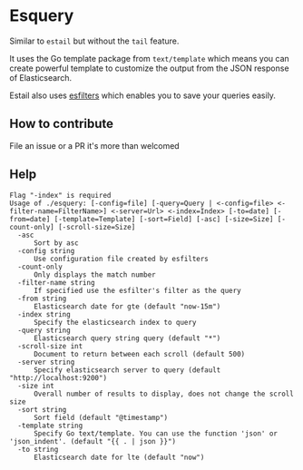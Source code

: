 # Esquery

Similar to `estail` but without the `tail` feature.

It uses the Go template package from `text/template` which means you can create powerful template to customize the output
from the JSON response of Elasticsearch.

Estail also uses [esfilters](https://github.com/tehmoon/estools/esfilters) which enables you to save your queries easily.

## How to contribute

File an issue or a PR it's more than welcomed

## Help

```
Flag "-index" is required
Usage of ./esquery: [-config=file] [-query=Query | <-config=file> <-filter-name=FilterName>] <-server=Url> <-index=Index> [-to=date] [-from=date] [-template=Template] [-sort=Field] [-asc] [-size=Size] [-count-only] [-scroll-size=Size]
  -asc
      Sort by asc
  -config string
      Use configuration file created by esfilters
  -count-only
      Only displays the match number
  -filter-name string
      If specified use the esfilter's filter as the query
  -from string
      Elasticsearch date for gte (default "now-15m")
  -index string
      Specify the elasticsearch index to query
  -query string
      Elasticsearch query string query (default "*")
  -scroll-size int
      Document to return between each scroll (default 500)
  -server string
      Specify elasticsearch server to query (default "http://localhost:9200")
  -size int
      Overall number of results to display, does not change the scroll size
  -sort string
      Sort field (default "@timestamp")
  -template string
      Specify Go text/template. You can use the function 'json' or 'json_indent'. (default "{{ . | json }}")
  -to string
      Elasticsearch date for lte (default "now")
```
